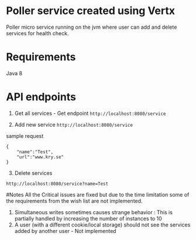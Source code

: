 # Poller service created using Vertx
Poller micro service running on the jvm where user can add and delete services for health check.

# Requirements
Java 8

# API endpoints
1. Get all services - Get endpoint
```http://localhost:8080/service```

2. Add new service
````http://localhost:8080/service````

sample request 
````
{
	"name":"Test",
	"url":"www.kry.se"
}
````

3. Delete services
````
http://localhost:8080/service?name=Test
````

#Notes
All the Critical issues are fixed but due to the time limitation some of the requirements from the wish list are not implemented.

1. Simultaneous writes sometimes causes strange behavior : This is partially handled by increasing the number of instances to 10
2. A user (with a different cookie/local storage) should not see the services added by another user - Not implemented



